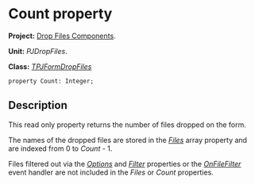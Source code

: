 <a href='Hidden comment: 
$Rev$
$Date$
'></a>

# Count property #

**Project:** [Drop Files Components](DropFilesComponents.md).

**Unit:** _PJDropFiles_.

**Class:** _[TPJFormDropFiles](TPJFormDropFiles.md)_

```
property Count: Integer;
```

## Description ##

This read only property returns the number of files dropped on the form.

The names of the dropped files are stored in the _[Files](TPJFormDropFilesFiles.md)_ array property and are indexed from 0 to _Count_ - 1.

Files filtered out via the _[Options](TPJFormDropFilesOptions.md)_ and _[Filter](TPJFormDropFilesFilter.md)_ properties or the _[OnFileFilter](TPJFormDropFilesOnFileFilter.md)_ event handler are not included in the _Files_ or _Count_ properties.